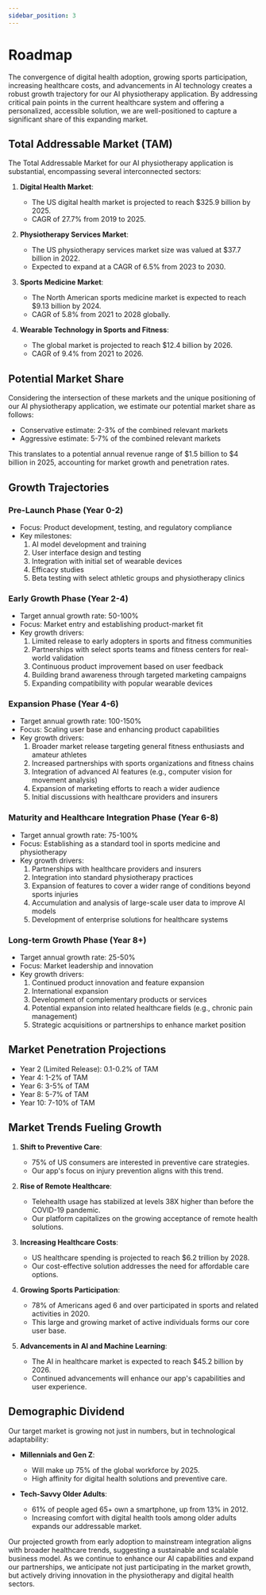 ```yaml
---
sidebar_position: 3
---
```


# Roadmap

The convergence of digital health adoption, growing sports participation, increasing healthcare costs, and advancements in AI technology creates a robust growth trajectory for our AI physiotherapy application. By addressing critical pain points in the current healthcare system and offering a personalized, accessible solution, we are well-positioned to capture a significant share of this expanding market.

## Total Addressable Market (TAM)

The Total Addressable Market for our AI physiotherapy application is substantial, encompassing several interconnected sectors:

1. **Digital Health Market**:
   - The US digital health market is projected to reach $325.9 billion by 2025.
   - CAGR of 27.7% from 2019 to 2025.

2. **Physiotherapy Services Market**:
   - The US physiotherapy services market size was valued at $37.7 billion in 2022.
   - Expected to expand at a CAGR of 6.5% from 2023 to 2030.

3. **Sports Medicine Market**:
   - The North American sports medicine market is expected to reach $9.13 billion by 2024.
   - CAGR of 5.8% from 2021 to 2028 globally.

4. **Wearable Technology in Sports and Fitness**:
   - The global market is projected to reach $12.4 billion by 2026.
   - CAGR of 9.4% from 2021 to 2026.

## Potential Market Share

Considering the intersection of these markets and the unique positioning of our AI physiotherapy application, we estimate our potential market share as follows:

- Conservative estimate: 2-3% of the combined relevant markets
- Aggressive estimate: 5-7% of the combined relevant markets

This translates to a potential annual revenue range of $1.5 billion to $4 billion in 2025, accounting for market growth and penetration rates.

## Growth Trajectories

### Pre-Launch Phase (Year 0-2)

- Focus: Product development, testing, and regulatory compliance
- Key milestones:
  1. AI model development and training
  2. User interface design and testing
  3. Integration with initial set of wearable devices
  4. Efficacy studies
  5. Beta testing with select athletic groups and physiotherapy clinics

### Early Growth Phase (Year 2-4)

- Target annual growth rate: 50-100%
- Focus: Market entry and establishing product-market fit
- Key growth drivers:
  1. Limited release to early adopters in sports and fitness communities
  2. Partnerships with select sports teams and fitness centers for real-world validation
  3. Continuous product improvement based on user feedback
  4. Building brand awareness through targeted marketing campaigns
  5. Expanding compatibility with popular wearable devices

### Expansion Phase (Year 4-6)

- Target annual growth rate: 100-150%
- Focus: Scaling user base and enhancing product capabilities
- Key growth drivers:
  1. Broader market release targeting general fitness enthusiasts and amateur athletes
  2. Increased partnerships with sports organizations and fitness chains
  3. Integration of advanced AI features (e.g., computer vision for movement analysis)
  4. Expansion of marketing efforts to reach a wider audience
  5. Initial discussions with healthcare providers and insurers

### Maturity and Healthcare Integration Phase (Year 6-8)

- Target annual growth rate: 75-100%
- Focus: Establishing as a standard tool in sports medicine and physiotherapy
- Key growth drivers:
  1. Partnerships with healthcare providers and insurers
  2. Integration into standard physiotherapy practices
  3. Expansion of features to cover a wider range of conditions beyond sports injuries
  4. Accumulation and analysis of large-scale user data to improve AI models
  5. Development of enterprise solutions for healthcare systems

### Long-term Growth Phase (Year 8+)

- Target annual growth rate: 25-50%
- Focus: Market leadership and innovation
- Key growth drivers:
  1. Continued product innovation and feature expansion
  2. International expansion
  3. Development of complementary products or services
  4. Potential expansion into related healthcare fields (e.g., chronic pain management)
  5. Strategic acquisitions or partnerships to enhance market position

## Market Penetration Projections

- Year 2 (Limited Release): 0.1-0.2% of TAM
- Year 4: 1-2% of TAM
- Year 6: 3-5% of TAM
- Year 8: 5-7% of TAM
- Year 10: 7-10% of TAM

## Market Trends Fueling Growth

1. **Shift to Preventive Care**:
   - 75% of US consumers are interested in preventive care strategies.
   - Our app's focus on injury prevention aligns with this trend.

2. **Rise of Remote Healthcare**:
   - Telehealth usage has stabilized at levels 38X higher than before the COVID-19 pandemic.
   - Our platform capitalizes on the growing acceptance of remote health solutions.

3. **Increasing Healthcare Costs**:
   - US healthcare spending is projected to reach $6.2 trillion by 2028.
   - Our cost-effective solution addresses the need for affordable care options.

4. **Growing Sports Participation**:
   - 78% of Americans aged 6 and over participated in sports and related activities in 2020.
   - This large and growing market of active individuals forms our core user base.

5. **Advancements in AI and Machine Learning**:
   - The AI in healthcare market is expected to reach $45.2 billion by 2026.
   - Continued advancements will enhance our app's capabilities and user experience.

## Demographic Dividend

Our target market is growing not just in numbers, but in technological adaptability:

- **Millennials and Gen Z**:
  - Will make up 75% of the global workforce by 2025.
  - High affinity for digital health solutions and preventive care.

- **Tech-Savvy Older Adults**:
  - 61% of people aged 65+ own a smartphone, up from 13% in 2012.
  - Increasing comfort with digital health tools among older adults expands our addressable market.

Our projected growth from early adoption to mainstream integration aligns with broader healthcare trends, suggesting a sustainable and scalable business model. As we continue to enhance our AI capabilities and expand our partnerships, we anticipate not just participating in the market growth, but actively driving innovation in the physiotherapy and digital health sectors.
